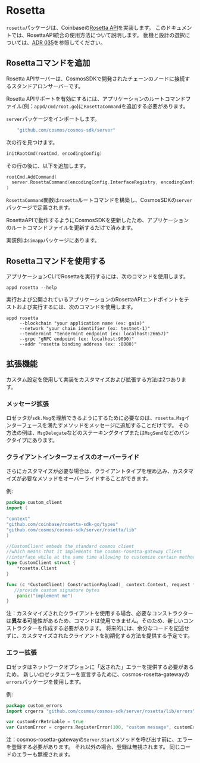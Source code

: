 # Rosetta

`rosetta`パッケージは、Coinbaseの[Rosetta API](https://www.rosetta-api.org)を実装します。 このドキュメントでは、RosettaAPI統合の使用方法について説明します。 動機と設計の選択については、[ADR 035](../architecture/adr-035-rosetta-api-support.md)を参照してください。

## Rosettaコマンドを追加

Rosetta APIサーバーは、CosmosSDKで開発されたチェーンのノードに接続するスタンドアロンサーバーです。

Rosetta APIサポートを有効にするには、アプリケーションのルートコマンドファイル(例：`appd/cmd/root.go`)に`RosettaCommand`を追加する必要があります。

`server`パッケージをインポートします。 

```go
    "github.com/cosmos/cosmos-sdk/server"
```

次の行を見つけます。

```go
initRootCmd(rootCmd, encodingConfig)
```

その行の後に、以下を追加します。

```go
rootCmd.AddCommand(
  server.RosettaCommand(encodingConfig.InterfaceRegistry, encodingConfig.Marshaler)
)
```

`RosettaCommand`関数は`rosetta`ルートコマンドを構築し、CosmosSDKの`server`パッケージで定義されます。

RosettaAPIで動作するようにCosmosSDKを更新したため、アプリケーションのルートコマンドファイルを更新するだけで済みます。

実装例は`simapp`パッケージにあります。

## Rosettaコマンドを使用する

アプリケーションCLIでRosettaを実行するには、次のコマンドを使用します。

```
appd rosetta --help
```

実行および公開されているアプリケーションのRosettaAPIエンドポイントをテストおよび実行するには、次のコマンドを使用します。

```
appd rosetta
     --blockchain "your application name (ex: gaia)"
     --network "your chain identifier (ex: testnet-1)"
     --tendermint "tendermint endpoint (ex: localhost:26657)"
     --grpc "gRPC endpoint (ex: localhost:9090)"
     --addr "rosetta binding address (ex: :8080)"
```

## 拡張機能

カスタム設定を使用して実装をカスタマイズおよび拡張する方法は2つあります。

### メッセージ拡張

ロゼッタが`sdk.Msg`を理解できるようにするために必要なのは、`rosetta.Msg`インターフェースを満たすメソッドをメッセージに追加することだけです。 その方法の例は、`MsgDelegate`などのステーキングタイプまたは`MsgSend`などのバンクタイプにあります。

### クライアントインターフェイスのオーバーライド

さらにカスタマイズが必要な場合は、クライアントタイプを埋め込み、カスタマイズが必要なメソッドをオーバーライドすることができます。 

例:

```go
package custom_client
import (

"context"
"github.com/coinbase/rosetta-sdk-go/types"
"github.com/cosmos/cosmos-sdk/server/rosetta/lib"
)

//CustomClient embeds the standard cosmos client
//which means that it implements the cosmos-rosetta-gateway Client
//interface while at the same time allowing to customize certain methods
type CustomClient struct {
    *rosetta.Client
}

func (c *CustomClient) ConstructionPayload(_ context.Context, request *types.ConstructionPayloadsRequest) (resp *types.ConstructionPayloadsResponse, err error) {
   //provide custom signature bytes
    panic("implement me")
}
```

注：カスタマイズされたクライアントを使用する場合、必要なコンストラクターは**異なる**可能性があるため、コマンドは使用できません。そのため、新しいコンストラクターを作成する必要があります。 将来的には、余分なコードを記述せずに、カスタマイズされたクライアントを初期化する方法を提供する予定です。

### エラー拡張

ロゼッタはネットワークオプションに「返された」エラーを提供する必要があるため。 新しいロゼッタエラーを宣言するために、cosmos-rosetta-gatewayの`errors`パッケージを使用します。 

例:

```go
package custom_errors
import crgerrs "github.com/cosmos/cosmos-sdk/server/rosetta/lib/errors"

var customErrRetriable = true
var CustomError = crgerrs.RegisterError(100, "custom message", customErrRetriable, "description")
```

注：cosmos-rosetta-gatewayの`Server`.`Start`メソッドを呼び出す前に、エラーを登録する必要があります。 それ以外の場合、登録は無視されます。 同じコードのエラーも無視されます。